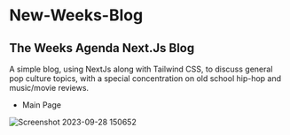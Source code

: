 # New-Weeks-Blog
## The Weeks Agenda Next.Js Blog

A simple blog, using NextJs along with Tailwind CSS, to discuss general pop culture topics, with a special concentration on old school hip-hop and music/movie reviews.

* Main Page

![Screenshot 2023-09-28 150652](https://github.com/JamilW/New-Weeks-Blog/assets/43798753/092e2b12-d7bc-4d55-a201-cc2a5a7c8146)
